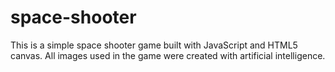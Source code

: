 # space-shooter
This is a simple space shooter game built with JavaScript and HTML5 canvas. All images used in the game were created with artificial intelligence.
